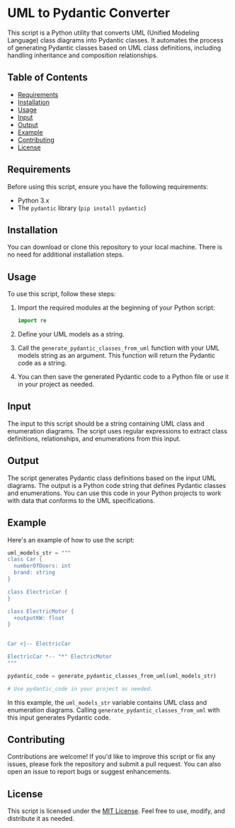 # UML to Pydantic Converter

This script is a Python utility that converts UML (Unified Modeling Language) class diagrams into Pydantic classes. It automates the process of generating Pydantic classes based on UML class definitions, including handling inheritance and composition relationships.

## Table of Contents

- [Requirements](#requirements)
- [Installation](#installation)
- [Usage](#usage)
- [Input](#input)
- [Output](#output)
- [Example](#example)
- [Contributing](#contributing)
- [License](#license)

## Requirements

Before using this script, ensure you have the following requirements:

- Python 3.x
- The `pydantic` library (`pip install pydantic`)

## Installation

You can download or clone this repository to your local machine. There is no need for additional installation steps.

## Usage

To use this script, follow these steps:

1. Import the required modules at the beginning of your Python script:

   ```python
   import re
   ```

2. Define your UML models as a string.

3. Call the `generate_pydantic_classes_from_uml` function with your UML models string as an argument. This function will return the Pydantic code as a string.

4. You can then save the generated Pydantic code to a Python file or use it in your project as needed.

## Input

The input to this script should be a string containing UML class and enumeration diagrams. The script uses regular expressions to extract class definitions, relationships, and enumerations from this input.

## Output

The script generates Pydantic class definitions based on the input UML diagrams. The output is a Python code string that defines Pydantic classes and enumerations. You can use this code in your Python projects to work with data that conforms to the UML specifications.

## Example

Here's an example of how to use the script:

```python
uml_models_str = """
class Car {
  numberOfDoors: int
  brand: string
}

class ElectricCar {
}

class ElectricMotor {
  +outputKW: float
}

 
Car <|-- ElectricCar

ElectricCar *-- "*" ElectricMotor
"""

pydantic_code = generate_pydantic_classes_from_uml(uml_models_str)

# Use pydantic_code in your project as needed.
```

In this example, the `uml_models_str` variable contains UML class and enumeration diagrams. Calling `generate_pydantic_classes_from_uml` with this input generates Pydantic code.



## Contributing

Contributions are welcome! If you'd like to improve this script or fix any issues, please fork the repository and submit a pull request. You can also open an issue to report bugs or suggest enhancements.

## License

This script is licensed under the [MIT License](LICENSE). Feel free to use, modify, and distribute it as needed.
